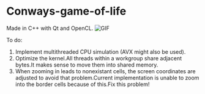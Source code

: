# Conways-game-of-life
Made in C++ with Qt and OpenCL.
![GIF](https://i.imgur.com/0t0273d.gif)

To do:
1. Implement multithreaded CPU simulation (AVX might also be used).
2. Optimize the kernel.All threads within a workgroup share adjacent bytes.It makes sense to move them into shared memory.
3. When zooming in leads to nonexistant cells, the screen coordinates are adjusted to avoid that problem.Current implementation is unable to zoom into the border cells because of this.Fix this problem!
